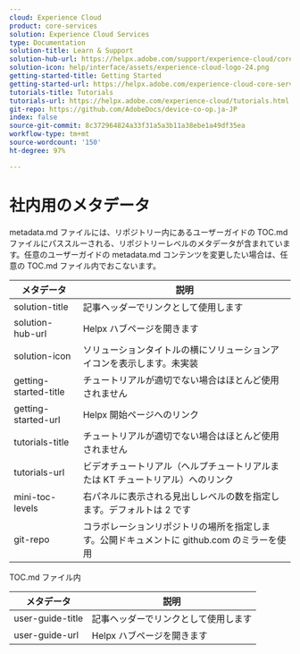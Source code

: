 ```yaml
---
cloud: Experience Cloud
product: core-services
solution: Experience Cloud Services
type: Documentation
solution-title: Learn & Support
solution-hub-url: https://helpx.adobe.com/support/experience-cloud/core-services.html
solution-icon: help/interface/assets/experience-cloud-logo-24.png
getting-started-title: Getting Started
getting-started-url: https://helpx.adobe.com/experience-cloud-core-services/get-started.html
tutorials-title: Tutorials
tutorials-url: https://helpx.adobe.com/experience-cloud/tutorials.html
git-repo: https://github.com/AdobeDocs/device-co-op.ja-JP
index: false
source-git-commit: 8c372964824a33f31a5a3b11a38ebe1a49df35ea
workflow-type: tm+mt
source-wordcount: '150'
ht-degree: 97%

---
```



# 社内用のメタデータ

metadata.md ファイルには、リポジトリー内にあるユーザーガイドの TOC.md ファイルにパススルーされる、リポジトリーレベルのメタデータが含まれています。任意のユーザーガイドの metadata.md コンテンツを変更したい場合は、任意の TOC.md ファイル内でおこないます。

| メタデータ | 説明 |
|--- |--- |
| solution-title | 記事ヘッダーでリンクとして使用します |
| solution-hub-url | Helpx ハブページを開きます |
| solution-icon | ソリューションタイトルの横にソリューションアイコンを表示します。未実装 |
| getting-started-title | チュートリアルが適切でない場合はほとんど使用されません |
| getting-started-url | Helpx 開始ページへのリンク |
| tutorials-title | チュートリアルが適切でない場合はほとんど使用されません |
| tutorials-url | ビデオチュートリアル（ヘルプチュートリアルまたは KT チュートリアル）へのリンク |
| mini-toc-levels | 右パネルに表示される見出しレベルの数を指定します。デフォルトは 2 です |
| git-repo | コラボレーションリポジトリの場所を指定します。公開ドキュメントに github.com のミラーを使用 |

TOC.md ファイル内

| メタデータ | 説明 |
|--- |--- |
| user-guide-title | 記事ヘッダーでリンクとして使用します |
| user-guide-url | Helpx ハブページを開きます |
